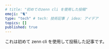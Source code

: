 ```yaml
---
# title: "初めてのzenn cli を使用した投稿"
emoji: "🐈"
type: "tech" # tech: 技術記事 / idea: アイデア
topics: []
published: true
---
```


これは初めて zenn cli を使用して投稿した記事です。